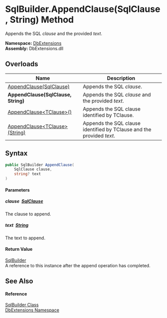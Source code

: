 SqlBuilder.AppendClause(SqlClause, String) Method
=================================================
Appends the SQL *clause* and the provided *text*.
  
**Namespace:** [DbExtensions][1]  
**Assembly:** DbExtensions.dll

Overloads
---------

| Name                                  | Description                                                           |
| ------------------------------------- | --------------------------------------------------------------------- |
| [AppendClause(SqlClause)][2]          | Appends the SQL *clause*.                                             |
| **AppendClause(SqlClause, String)**   | Appends the SQL *clause* and the provided *text*.                     |
| [AppendClause&lt;TClause>()][3]       | Appends the SQL clause identified by TClause.                         |
| [AppendClause&lt;TClause>(String)][4] | Appends the SQL clause identified by TClause and the provided *text*. |


Syntax
------

```csharp
public SqlBuilder AppendClause(
	SqlClause clause,
	string? text
)
```

#### Parameters

##### *clause*  [SqlClause][5]
The clause to append.

##### *text*  [String][6]
The text to append.

#### Return Value
[SqlBuilder][7]  
A reference to this instance after the append operation has completed.

See Also
--------

#### Reference
[SqlBuilder Class][7]  
[DbExtensions Namespace][1]  

[1]: ../README.md
[2]: AppendClause.md
[3]: AppendClause__1.md
[4]: AppendClause__1_1.md
[5]: ../SqlClause/README.md
[6]: https://learn.microsoft.com/dotnet/api/system.string
[7]: README.md
